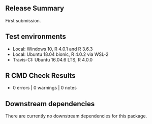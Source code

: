 ## Release Summary

First submission.

## Test environments

  * Local: Windows 10, R 4.0.1 and R 3.6.3 
  * Local: Ubuntu 18.04 bionic, R 4.0.2 via WSL-2
  * Travis-CI: Ubuntu 16.04.6 LTS, R 4.0.0

## R CMD Check Results

  * 0 errors | 0 warnings | 0 notes
  
## Downstream dependencies

There are currently no downstream dependencies for this package.
